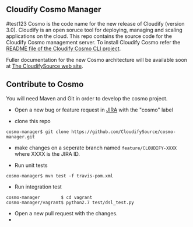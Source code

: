 ## Cloudify Cosmo  Manager
#test123
Cosmo is the code name for the new release of Cloudify (version 3.0). Cloudify is an open soruce tool for deploying, managing and scaling applications on the cloud. 
This repo contains the source code for the Cloudify Cosmo management server. 
To install Cloudify Cosmo refer the [README file of the Cloudify Cosmo CLI project](https://github.com/CloudifySource/cosmo-cli/blob/develop/README.md). 

Fuller documentation for the new Cosmo architecture will be available soon at [The CloudifySource web site](http://www.cloudifysource.org). 


## Contribute to Cosmo ##

You will need Maven and Git in order to develop the cosmo project.

- Open a new bug or feature request in [JIRA](cloudifysource.atlassian.net) with the "cosmo" label

- clone this repo

```
cosmo-manager$ git clone https://github.com/CloudifySource/cosmo-manager.git
```

- make changes on a seperate branch named `feature/CLOUDIFY-XXXX` where XXXX is the JIRA ID.

- Run unit tests

```
cosmo-manager$ mvn test -f travis-pom.xml
```
    
- Run integration test

```
cosmo-manager        $ cd vagrant
cosmo-manager/vagrant$ python2.7 test/dsl_test.py
```

- Open a new pull request with the changes.
- 
